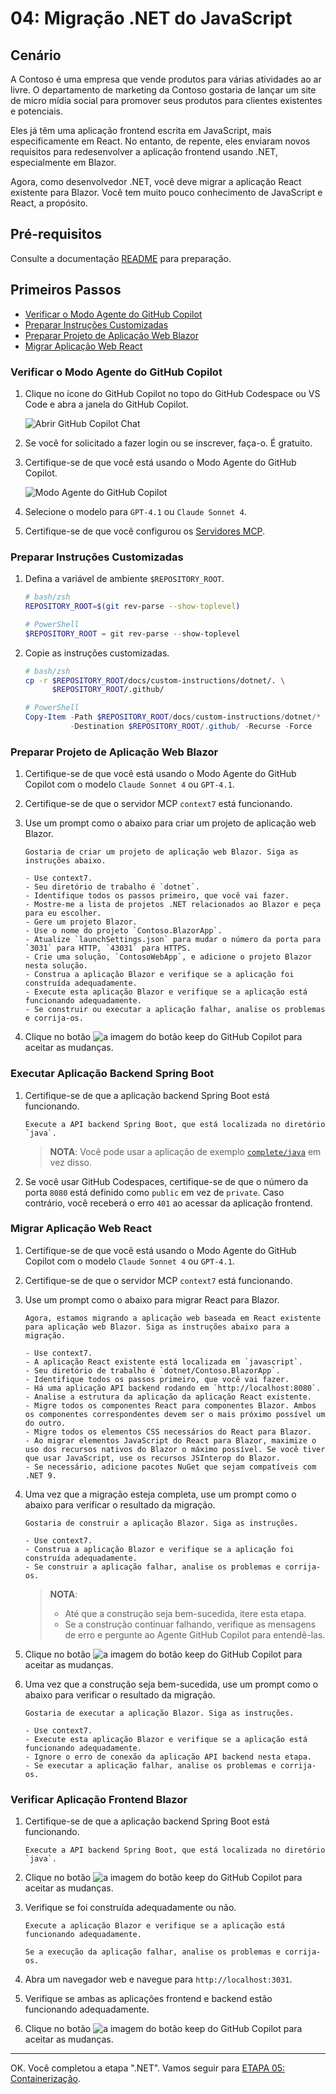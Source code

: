 # 04: Migração .NET do JavaScript

## Cenário

A Contoso é uma empresa que vende produtos para várias atividades ao ar livre. O departamento de marketing da Contoso gostaria de lançar um site de micro mídia social para promover seus produtos para clientes existentes e potenciais.

Eles já têm uma aplicação frontend escrita em JavaScript, mais especificamente em React. No entanto, de repente, eles enviaram novos requisitos para redesenvolver a aplicação frontend usando .NET, especialmente em Blazor.

Agora, como desenvolvedor .NET, você deve migrar a aplicação React existente para Blazor. Você tem muito pouco conhecimento de JavaScript e React, a propósito.

## Pré-requisitos

Consulte a documentação [README](../README.md) para preparação.

## Primeiros Passos

- [Verificar o Modo Agente do GitHub Copilot](#verificar-o-modo-agente-do-github-copilot)
- [Preparar Instruções Customizadas](#preparar-instruções-customizadas)
- [Preparar Projeto de Aplicação Web Blazor](#preparar-projeto-de-aplicação-web-blazor)
- [Migrar Aplicação Web React](#migrar-aplicação-web-react)

### Verificar o Modo Agente do GitHub Copilot

1. Clique no ícone do GitHub Copilot no topo do GitHub Codespace ou VS Code e abra a janela do GitHub Copilot.

   ![Abrir GitHub Copilot Chat](./images/setup-02.png)

1. Se você for solicitado a fazer login ou se inscrever, faça-o. É gratuito.
1. Certifique-se de que você está usando o Modo Agente do GitHub Copilot.

   ![Modo Agente do GitHub Copilot](./images/setup-03.png)

1. Selecione o modelo para `GPT-4.1` ou `Claude Sonnet 4`.
1. Certifique-se de que você configurou os [Servidores MCP](./00-setup.md#configurar-servidores-mcp).

### Preparar Instruções Customizadas

1. Defina a variável de ambiente `$REPOSITORY_ROOT`.

   ```bash
   # bash/zsh
   REPOSITORY_ROOT=$(git rev-parse --show-toplevel)
   ```

   ```powershell
   # PowerShell
   $REPOSITORY_ROOT = git rev-parse --show-toplevel
   ```

1. Copie as instruções customizadas.

    ```bash
    # bash/zsh
    cp -r $REPOSITORY_ROOT/docs/custom-instructions/dotnet/. \
          $REPOSITORY_ROOT/.github/
    ```

    ```powershell
    # PowerShell
    Copy-Item -Path $REPOSITORY_ROOT/docs/custom-instructions/dotnet/* `
              -Destination $REPOSITORY_ROOT/.github/ -Recurse -Force
    ```

### Preparar Projeto de Aplicação Web Blazor

1. Certifique-se de que você está usando o Modo Agente do GitHub Copilot com o modelo `Claude Sonnet 4` ou `GPT-4.1`.
1. Certifique-se de que o servidor MCP `context7` está funcionando.
1. Use um prompt como o abaixo para criar um projeto de aplicação web Blazor.

    ```text
    Gostaria de criar um projeto de aplicação web Blazor. Siga as instruções abaixo.

    - Use context7.
    - Seu diretório de trabalho é `dotnet`.
    - Identifique todos os passos primeiro, que você vai fazer.
    - Mostre-me a lista de projetos .NET relacionados ao Blazor e peça para eu escolher.
    - Gere um projeto Blazor.
    - Use o nome do projeto `Contoso.BlazorApp`.
    - Atualize `launchSettings.json` para mudar o número da porta para `3031` para HTTP, `43031` para HTTPS.
    - Crie uma solução, `ContosoWebApp`, e adicione o projeto Blazor nesta solução.
    - Construa a aplicação Blazor e verifique se a aplicação foi construída adequadamente.
    - Execute esta aplicação Blazor e verifique se a aplicação está funcionando adequadamente.
    - Se construir ou executar a aplicação falhar, analise os problemas e corrija-os.
    ```

1. Clique no botão ![a imagem do botão keep](https://img.shields.io/badge/keep-blue) do GitHub Copilot para aceitar as mudanças.

### Executar Aplicação Backend Spring Boot

1. Certifique-se de que a aplicação backend Spring Boot está funcionando.

    ```text
    Execute a API backend Spring Boot, que está localizada no diretório `java`.
    ```

   > **NOTA**: Você pode usar a aplicação de exemplo [`complete/java`](../complete/java/) em vez disso.

1. Se você usar GitHub Codespaces, certifique-se de que o número da porta `8080` está definido como `public` em vez de `private`. Caso contrário, você receberá o erro `401` ao acessar da aplicação frontend.

### Migrar Aplicação Web React

1. Certifique-se de que você está usando o Modo Agente do GitHub Copilot com o modelo `Claude Sonnet 4` ou `GPT-4.1`.
1. Certifique-se de que o servidor MCP `context7` está funcionando.
1. Use um prompt como o abaixo para migrar React para Blazor.

    ```text
    Agora, estamos migrando a aplicação web baseada em React existente para aplicação web Blazor. Siga as instruções abaixo para a migração.
    
    - Use context7.
    - A aplicação React existente está localizada em `javascript`.
    - Seu diretório de trabalho é `dotnet/Contoso.BlazorApp`.
    - Identifique todos os passos primeiro, que você vai fazer.
    - Há uma aplicação API backend rodando em `http://localhost:8080`.
    - Analise a estrutura da aplicação da aplicação React existente.
    - Migre todos os componentes React para componentes Blazor. Ambos os componentes correspondentes devem ser o mais próximo possível um do outro.
    - Migre todos os elementos CSS necessários do React para Blazor.
    - Ao migrar elementos JavaScript do React para Blazor, maximize o uso dos recursos nativos do Blazor o máximo possível. Se você tiver que usar JavaScript, use os recursos JSInterop do Blazor.
    - Se necessário, adicione pacotes NuGet que sejam compatíveis com .NET 9.
    ```

1. Uma vez que a migração esteja completa, use um prompt como o abaixo para verificar o resultado da migração.

    ```text
    Gostaria de construir a aplicação Blazor. Siga as instruções.

    - Use context7.
    - Construa a aplicação Blazor e verifique se a aplicação foi construída adequadamente.
    - Se construir a aplicação falhar, analise os problemas e corrija-os.
    ```

   > **NOTA**:
   >
   > - Até que a construção seja bem-sucedida, itere esta etapa.
   > - Se a construção continuar falhando, verifique as mensagens de erro e pergunte ao Agente GitHub Copilot para entendê-las.

1. Clique no botão ![a imagem do botão keep](https://img.shields.io/badge/keep-blue) do GitHub Copilot para aceitar as mudanças.
1. Uma vez que a construção seja bem-sucedida, use um prompt como o abaixo para verificar o resultado da migração.

    ```text
    Gostaria de executar a aplicação Blazor. Siga as instruções.

    - Use context7.
    - Execute esta aplicação Blazor e verifique se a aplicação está funcionando adequadamente.
    - Ignore o erro de conexão da aplicação API backend nesta etapa.
    - Se executar a aplicação falhar, analise os problemas e corrija-os.
    ```

### Verificar Aplicação Frontend Blazor

1. Certifique-se de que a aplicação backend Spring Boot está funcionando.

    ```text
    Execute a API backend Spring Boot, que está localizada no diretório `java`.
    ```

1. Clique no botão ![a imagem do botão keep](https://img.shields.io/badge/keep-blue) do GitHub Copilot para aceitar as mudanças.
1. Verifique se foi construída adequadamente ou não.

    ```text
    Execute a aplicação Blazor e verifique se a aplicação está funcionando adequadamente.

    Se a execução da aplicação falhar, analise os problemas e corrija-os.
    ```

1. Abra um navegador web e navegue para `http://localhost:3031`.
1. Verifique se ambas as aplicações frontend e backend estão funcionando adequadamente.
1. Clique no botão ![a imagem do botão keep](https://img.shields.io/badge/keep-blue) do GitHub Copilot para aceitar as mudanças.

---

OK. Você completou a etapa ".NET". Vamos seguir para [ETAPA 05: Containerização](./05-containerization.md).